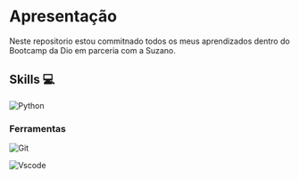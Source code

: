 # Apresentação

Neste repositorio estou commitnado todos os meus aprendizados dentro do Bootcamp da Dio em parceria com a Suzano.

## Skills 💻

![Python](https://img.shields.io/badge/python-3670A0?theme=transparent&bg_color=000&style=for-the-badge&logo=python&logoColor=ffdd54)
### Ferramentas
![Git](https://img.shields.io/badge/GIT-E44C30?style=for-the-badge&logo=git&logoColor=white)

![Vscode](https://img.shields.io/badge/Vscode-007ACC?style=for-the-badge&logo=visual-studio-code&logoColor=white)

